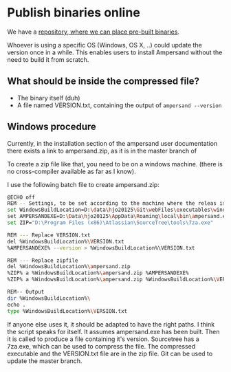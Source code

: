 # Publish binaries online

We have a [repository, where we can place pre-built binaries](https://github.com/AmpersandTarski/webFiles/tree/master/executables).

Whoever is using a specific OS (Windows, OS X, ..) could update the version once in a while. This enables users to install Ampersand without the need to build it from scratch. 

## What should be inside the compressed file?

  * The binary itself (duh)
  * A file named VERSION.txt, containing the output of `ampersand --version`

## Windows procedure

Currently, in the installation section of the ampersand user documentation there exists a link to ampersand.zip, as it is in the master branch of 

To create a zip file like that, you need to be on a windows machine. (there is no cross-compiler available as far as I know). 

I use the following batch file to create ampersand.zip:

```.sh
@ECHO off
REM -- Settings, to be set according to the machine where the releas is built. 
set WindowsBuildLocation=D:\data\hjo20125\Git\webFiles\executables\windows\
set AMPERSANDEXE=D:\Data\hjo20125\AppData\Roaming\local\bin\ampersand.exe
set ZIP="D:\Program Files (x86)\Atlassian\SourceTree\tools\7za.exe"

REM --- Replace VERSION.txt
del %WindowsBuildLocation%\VERSION.txt
%AMPERSANDEXE% --version > %WindowsBuildLocation%\VERSION.txt

REM --- Replace zipfile
del %WindowsBuildLocation%\ampersand.zip
%ZIP% a %WindowsBuildLocation%\ampersand.zip %AMPERSANDEXE%
%ZIP% a %WindowsBuildLocation%\ampersand.zip %WindowsBuildLocation%\VERSION.txt

REM-- Output 
dir %WindowsBuildLocation%\
echo .
type %WindowsBuildLocation%\VERSION.txt


```

If anyone else uses it, it should be adapted to have the right paths. I think the script speaks for itself. It assumes ampersand.exe has been built. Then it is called to produce a file containing it's version. Sourcetree has a 7za.exe, which can be used to compress the file. The compressed executable and the VERSION.txt file are in the zip file. Git can be used to update the master branch. 